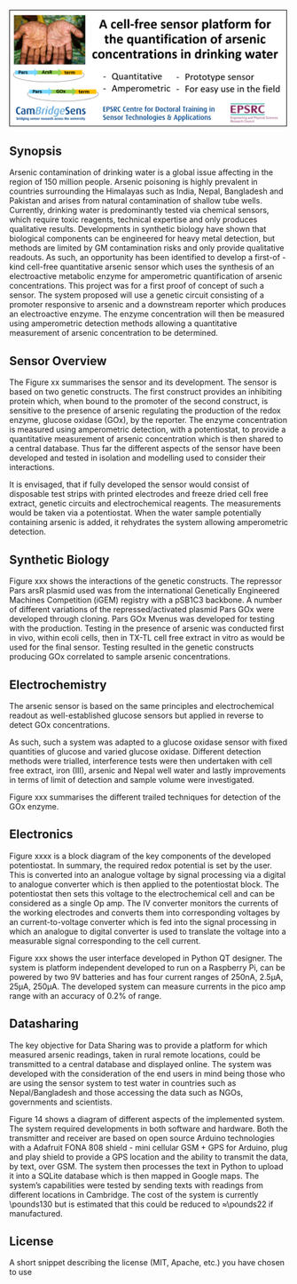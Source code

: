 ![alt text](https://github.com/BioMakers/01_A-cell-free-sensor-for-arsenic-in-drinking-water./blob/master/Banner.png)

## Synopsis

Arsenic contamination of drinking water is a global issue affecting in the region of 150 million people.  Arsenic poisoning  is highly prevalent in countries surrounding the Himalayas such as India, Nepal, Bangladesh and Pakistan and arises from natural contamination of shallow tube wells.  Currently, drinking water is predominantly tested via chemical sensors, which require toxic reagents, technical expertise and only produces qualitative results. Developments in synthetic biology have shown that biological components can be engineered for heavy metal detection, but methods are limited by GM contamination risks and only provide qualitative readouts. As such, an opportunity has been identified to develop a first-of -kind cell-free quantitative arsenic sensor which uses the synthesis of an electroactive metabolic enzyme for amperometric quantification of arsenic concentrations.  This project was for a first proof of concept of such a sensor.
The system proposed will use a genetic circuit consisting of a promoter responsive to arsenic and a downstream reporter which produces an electroactive enzyme. The enzyme concentration will then be measured using amperometric detection methods allowing a quantitative measurement of arsenic concentration to be determined.



## Sensor Overview

The Figure xx summarises the sensor and its development.  The sensor is based on two genetic constructs.  The first construct provides an inhibiting protein which, when bound to the promoter of the second construct, is sensitive to the presence of arsenic regulating the production of the redox enzyme, glucose oxidase (GOx), by the reporter.  The enzyme concentration is measured using amperometric detection, with a potentiostat, to provide a quantitative measurement of arsenic concentration which is then shared to a central database.  Thus far the different aspects of the sensor have been developed and tested in isolation and modelling used to consider their interactions.

It is envisaged, that if fully developed the sensor would consist of disposable test strips with printed electrodes and freeze dried cell free extract, genetic circuits and electrochemical reagents.  The measurements would be taken via a potentiostat.  When the water sample potentially containing arsenic is added, it rehydrates the system allowing amperometric detection.  

## Synthetic Biology
Figure xxx shows the interactions of the genetic constructs.  The repressor Pars arsR plasmid used was from the international Genetically Engineered Machines Competition (iGEM) registry with a pSB1C3 backbone.  A number of different variations of the repressed/activated plasmid Pars GOx were developed through cloning.  Pars GOx Mvenus was developed for testing with the production.  Testing in the presence of arsenic was conducted first in vivo, within ecoli cells, then in TX-TL cell free extract in vitro as would be used for the final sensor.  Testing resulted in the genetic constructs producing GOx correlated to sample arsenic concentrations.

## Electrochemistry
The arsenic sensor is based on the same principles and electrochemical readout as well-established glucose sensors but applied in reverse to detect GOx concentrations.  

As such, such a system was adapted to a glucose oxidase sensor with fixed quantities of glucose and varied glucose oxidase.  Different detection methods were trialled, interference tests were then undertaken with cell free extract, iron (III), arsenic and Nepal well water and lastly improvements in terms of limit of detection and sample volume were investigated.  

Figure xxx summarises the different trailed techniques for detection of the GOx enzyme.


## Electronics

Figure xxxx is a block diagram of the key components of the developed potentiostat.  In summary, the required redox potential is set by the user.  This is converted into an analogue voltage by signal processing via a digital to analogue converter which is then applied to the potentiostat block.   The potentiostat then sets this voltage to the electrochemical cell and can be considered as a single Op amp.  The IV converter monitors the currents of the working electrodes and converts them into corresponding voltages by an current-to-voltage converter which is fed into the signal processing in which an analogue to digital converter is used to translate the voltage into a measurable signal corresponding to the cell current.

Figure xxx shows the user interface developed in Python QT designer.  The system is platform independent developed to run on a Raspberry Pi, can be powered by two 9V batteries and has four current ranges of 250nA, 2.5μA, 25μA, 250μA.  The developed system can measure currents in the pico amp range with an accuracy of 0.2% of range.  

## Datasharing
The key objective for Data Sharing was to provide a platform for which measured arsenic readings, taken in rural remote locations, could be transmitted to a central database and displayed online.  The system was developed with the consideration of the end users in mind being those who are using the sensor system to test water in countries such as Nepal/Bangladesh and those accessing the data such as NGOs, governments and scientists.  

Figure 14 shows a diagram of different aspects of the implemented system.  The system required developments in both software and hardware.  Both the transmitter and receiver are based on open source Arduino technologies with a Adafruit FONA 808 shield - mini cellular GSM + GPS for Arduino, plug and play shield to provide a GPS location and the ability to transmit the data, by text, over GSM.  The system then processes the text in Python to upload it into a SQLite database which is then mapped in Google maps.  The system’s capabilities were tested by sending texts with readings from different locations in Cambridge.  The cost of the system is currently \pounds130 but is estimated that this could be reduced to $\approx$\pounds22 if manufactured.


## License

A short snippet describing the license (MIT, Apache, etc.) you have chosen to use
